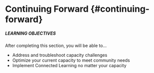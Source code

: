 # Continuing Forward {#continuing-forward}

<div class="table-format objectives"><span class="title"><h5>LEARNING OBJECTIVES</h5></span>
After completing this section, you will be able to...
<ul><li>Address and troubleshoot capacity challenges</li><li>Optimize your current capacity to meet community needs</li><li>Implement Connected Learning no matter your capacity</li></ul></div>
